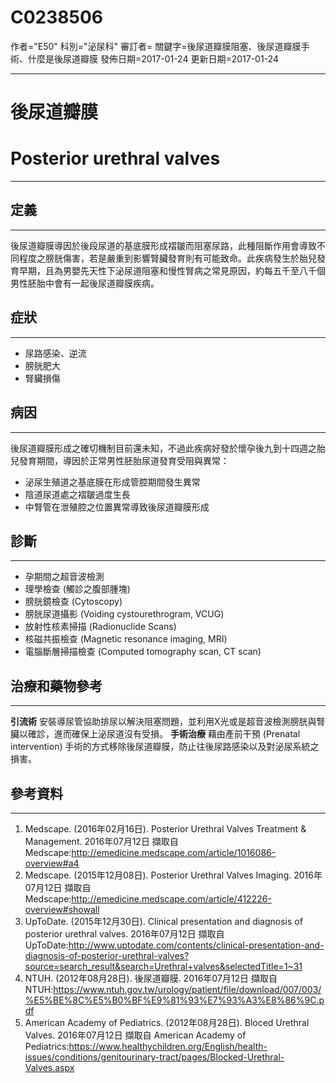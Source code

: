 # C0238506
作者="E50"
科別="泌尿科"
審訂者=
關鍵字=後尿道瓣膜阻塞、後尿道瓣膜手術、什麼是後尿道瓣膜
發佈日期=2017-01-24
更新日期=2017-01-24

----------
# 後尿道瓣膜
# Posterior urethral valves
----------
## 定義
----------

後尿道瓣膜導因於後段尿道的基底膜形成褶皺而阻塞尿路，此種阻斷作用會導致不同程度之膀胱傷害，若是嚴重到影響腎臟發育則有可能致命。此疾病發生於胎兒發育早期，且為男嬰先天性下泌尿道阻塞和慢性腎病之常見原因，約每五千至八千個男性胚胎中會有一起後尿道瓣膜疾病。

## 症狀
----------
- 尿路感染、逆流
- 膀胱肥大
- 腎臟損傷
## 病因
----------

後尿道瓣膜形成之確切機制目前還未知，不過此疾病好發於懷孕後九到十四週之胎兒發育期間，導因於正常男性胚胎尿道發育受阻與異常：

- 泌尿生殖道之基底膜在形成管腔期間發生異常
- 陰道尿道處之褶皺過度生長
- 中腎管在泄殖腔之位置異常導致後尿道瓣膜形成
## 診斷
----------
- 孕期間之超音波檢測
- 理學檢查 (觸診之腹部腫塊)
- 膀胱鏡檢查 (Cytoscopy)
- 膀胱尿道攝影 (Voiding cystourethrogram, VCUG)
- 放射性核素掃描 (Radionuclide Scans)
- 核磁共振檢查 (Magnetic resonance imaging, MRI)
- 電腦斷層掃描檢查 (Computed tomography scan, CT scan)
## 治療和藥物參考
----------

**引流術**
安裝導尿管協助排尿以解決阻塞問題，並利用X光或是超音波檢測膀胱與腎臟以確診，進而確保上泌尿道沒有受損。
**手術治療**
藉由產前干預 (Prenatal intervention) 手術的方式移除後尿道瓣膜，防止往後尿路感染以及對泌尿系統之損害。

## 參考資料
----------
1. Medscape. (2016年02月16日). Posterior Urethral Valves Treatment & Management. 2016年07月12日 擷取自 Medscape:http://emedicine.medscape.com/article/1016086-overview#a4
2. Medscape. (2015年12月08日). Posterior Urethral Valves Imaging. 2016年07月12日 擷取自 Medscape:http://emedicine.medscape.com/article/412226-overview#showall
3. UpToDate. (2015年12月30日). Clinical presentation and diagnosis of posterior urethral valves. 2016年07月12日 擷取自UpToDate:http://www.uptodate.com/contents/clinical-presentation-and-diagnosis-of-posterior-urethral-valves?source=search_result&search=Urethral+valves&selectedTitle=1~31
4. NTUH. (2012年08月28日). 後尿道瓣膜. 2016年07月12日 擷取自 NTUH:https://www.ntuh.gov.tw/urology/patient/file/download/007/003/%E5%BE%8C%E5%B0%BF%E9%81%93%E7%93%A3%E8%86%9C.pdf
5. American Academy of Pediatrics. (2012年08月28日). Bloced Urethral Valves. 2016年07月12日 擷取自 American Academy of Pediatrics:https://www.healthychildren.org/English/health-issues/conditions/genitourinary-tract/pages/Blocked-Urethral-Valves.aspx



